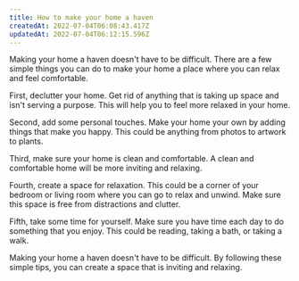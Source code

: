 ```yaml
---
title: How to make your home a haven
createdAt: 2022-07-04T06:08:43.417Z
updatedAt: 2022-07-04T06:12:15.596Z
---
```


Making your home a haven doesn't have to be difficult. There are a few simple things you can do to make your home a place where you can relax and feel comfortable.

First, declutter your home. Get rid of anything that is taking up space and isn't serving a purpose. This will help you to feel more relaxed in your home.

Second, add some personal touches. Make your home your own by adding things that make you happy. This could be anything from photos to artwork to plants.

Third, make sure your home is clean and comfortable. A clean and comfortable home will be more inviting and relaxing.

Fourth, create a space for relaxation. This could be a corner of your bedroom or living room where you can go to relax and unwind. Make sure this space is free from distractions and clutter.

Fifth, take some time for yourself. Make sure you have time each day to do something that you enjoy. This could be reading, taking a bath, or taking a walk.

Making your home a haven doesn't have to be difficult. By following these simple tips, you can create a space that is inviting and relaxing.
